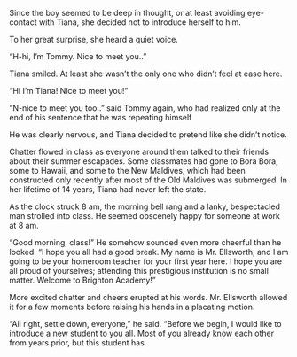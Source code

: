 Since the boy seemed to be deep in thought, or at least avoiding eye-contact with Tiana, she decided not to introduce herself to him. 

To her great surprise, she heard a quiet voice.

“H-hi, I’m Tommy. Nice to meet you..” 

Tiana smiled. At least she wasn’t the only one who didn’t feel at ease here. 

“Hi I’m Tiana! Nice to meet you!”

“N-nice to meet you too..” said Tommy again, who had realized only at the end of his sentence that he was repeating himself

He was clearly nervous, and Tiana decided to pretend like she didn’t notice. 

Chatter flowed in class as everyone around them talked to their friends about their summer escapades. Some classmates had gone to Bora Bora, some to Hawaii, and some to the New Maldives, which had been constructed only recently after most of the Old Maldives was submerged. In her lifetime of 14 years, Tiana had never left the state. 

As the clock struck 8 am, the morning bell rang and a lanky, bespectacled man strolled into class. He seemed obscenely happy for someone at work at 8 am.

“Good morning, class!” He somehow sounded even more cheerful than he looked. “I hope you all had a good break. My name is Mr. Ellsworth, and I am going to be your homeroom teacher for your first year here. I hope you are all proud of yourselves; attending this prestigious institution is no small matter. Welcome to Brighton Academy!”

More excited chatter and cheers erupted at his words. Mr. Ellsworth allowed it for a few moments before raising his hands in a placating motion. 

“All right, settle down, everyone,” he said. “Before we begin, I would like to introduce a new student to you all. Most of you already know each other from years prior, but this student has 
